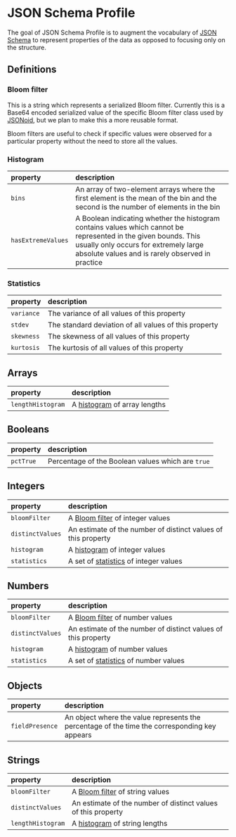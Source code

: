 # JSON Schema Profile

The goal of JSON Schema Profile is to augment the vocabulary of [JSON Schema](http://json-schema.org/) to represent properties of the data as opposed to focusing only on the structure.

## Definitions
### Bloom filter
This is a string which represents a serialized Bloom filter. Currently this is a Base64 encoded serialized value of the specific Bloom filter class used by [JSONoid](https://github.com/dataunitylab/jsonoid-discovery), but we plan to make this a more reusable format.

Bloom filters are useful to check if specific values were observed for a particular property without the need to store all the values.

### Histogram
property           | description
:--                | :--
`bins`             | An array of two-element arrays where the first element is the mean of the bin and the second is the number of elements in the bin
`hasExtremeValues` | A Boolean indicating whether the histogram contains values which cannot be represented in the given bounds. This usually only occurs for extremely large absolute values and is rarely observed in practice

### Statistics
property   | description
:--        | :--
`variance` | The variance of all values of this property
`stdev`    | The standard deviation of all values of this property
`skewness` | The skewness of all values of this property
`kurtosis` | The kurtosis of all values of this property

## Arrays
property          | description
:--               |:--
`lengthHistogram` | A [histogram](#Histogram) of array lengths

## Booleans

property  | description
:--       |:--
`pctTrue` | Percentage of the Boolean values which are `true`

## Integers

property         | description
:--              | :--
`bloomFilter`    | A [Bloom filter](#bloom-filter) of integer values
`distinctValues` | An estimate of the number of distinct values of this property
`histogram`      | A [histogram](#histogram) of integer values
`statistics`     | A set of [statistics](#statistics) of integer values

## Numbers

property         | description
:--              | :--
`bloomFilter`    | A [Bloom filter](#bloom-filter) of number values
`distinctValues` | An estimate of the number of distinct values of this property
`histogram`      | A [histogram](#histogram) of number values
`statistics`     | A set of [statistics](#statistics) of number values

## Objects

property         | description
:--              | :--
`fieldPresence`  | An object where the value represents the percentage of the time the corresponding key appears

## Strings
property          | description
:--               |:--
`bloomFilter`     | A [Bloom filter](#bloom-filter) of string values
`distinctValues`  | An estimate of the number of distinct values of this property
`lengthHistogram` | A [histogram](#Histogram) of string lengths
